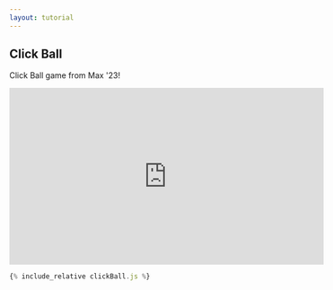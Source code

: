```yaml
---
layout: tutorial
---
```


## Click Ball

Click Ball game from Max '23!

<div class="center">
<iframe width="560" height="315" src="https://www.youtube.com/embed/nU4UfliriRo" frameborder="0" allow="accelerometer; autoplay; clipboard-write; encrypted-media; gyroscope; picture-in-picture" allowfullscreen></iframe>
</div>

<div id="preview"></div>


```javascript
{% include_relative clickBall.js %}
```

<script src="clickBall.js"></script>

